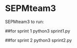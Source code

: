 # SEPMteam3
SEPMteam3
to run:

##for sprint 1
python3 sprint1.py 

##for sprint 2
python3 sprint2.py
